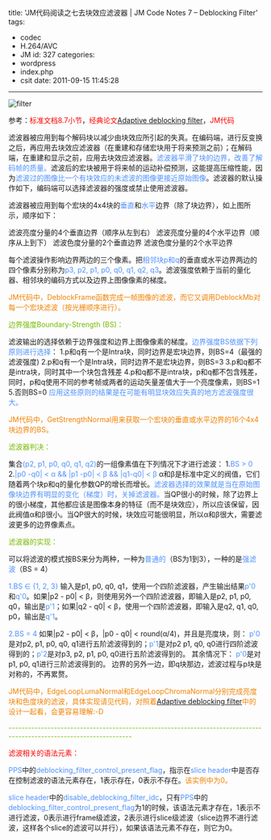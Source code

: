 title: 'JM代码阅读之七去块效应滤波器 | JM Code Notes 7 – Deblocking Filter'
tags:
  - codec
  - H.264/AVC
  - JM
id: 327
categories:
  - wordpress
  - index.php
  - csit
date: 2011-09-15 11:45:28
---

![](http://localhostr.com/file/CJaZIzL/filter.jpg "filter")

参考：<span style="color: #ff0000;">标准文档8.7小节</span>，<span style="color: #ff0000;">经典论文</span>[Adaptive deblocking filter](http://ieeexplore.ieee.org/xpls/abs_all.jsp?arnumber=1218194)，<span style="color: #ff0000;">JM代码</span>

<!--more-->

滤波器被应用到每个解码块以减少由块效应所引起的失真。在编码端，进行反变换之后，再应用去块效应滤波器（在重建和存储宏块用于将来预测之前）；在解码端，在重建和显示之前，应用去块效应滤波器。<span style="color: #4d90fe;">滤波器平滑了块的边界，改善了解码帧的质量。</span>滤波后的宏块被用于将来帧的运动补偿预测，这能提高压缩性能，因为<span style="color: #4d90fe;">滤波过的图像比一个有块效应的未滤波的图像更接近原始图像</span>。滤波器的默认操作如下，编码端可以选择滤波器的强度或禁止使用滤波器。

滤波器被应用到每个宏块的4x4块的<span style="color: #4d90fe;">垂直</span>和<span style="color: #4d90fe;">水平</span>边界（除了块边界），如上图所示，顺序如下：

滤波亮度分量的4个垂直边界（顺序从左到右）
滤波亮度分量的4个水平边界（顺序从上到下）
滤波色度分量的2个垂直边界
滤波色度分量的2个水平边界

每个滤波操作影响边界两边的三个像素。把<span style="color: #4d90fe;">相邻块p和q</span>的垂直或水平边界两边的四个像素分别称为<span style="color: #4d90fe;">p3, p2, p1, p0, q0, q1, q2, q3</span>。滤波强度依赖于当前的量化器、相邻块的编码方式以及边界上图像像素的梯度。

<span style="color: #f18200;">JM代码中，DeblockFrame函数完成一帧图像的滤波，而它又调用DeblockMb对每一个宏块滤波（按光栅顺序进行）。</span>

<span style="color: #76b900;">边界强度Boundary-Strength (BS)：</span>

滤波输出的选择依赖于边界强度和边界上图像像素的梯度。<span style="color: #4d90fe;">边界强度BS依据下列原则进行选择</span>：
1.p和q有一个是Intra块，同时边界是宏块边界，则BS=4（最强的滤波强度)
2.p和q有一个是Intra块，同时边界不是宏块边界，则BS=3
3.p和q都不是intra块，同时其中一个块包含残差
4.p和q都不是intra块，p和q都不包含残差，同时，p和q使用不同的参考帧或两者的运动矢量差值大于一个亮度像素，则BS=1
5.否则BS=0
<span style="color: #4d90fe;">应用这些原则的结果是在可能有明显块效应失真的地方滤波强度很大。</span>

<span style="color: #f18200;">JM代码中，GetStrengthNormal用来获取一个宏块的垂直或水平边界的16个4x4块边界的BS。</span>

<span style="color: #76b900;">滤波器判决：</span>

集合<span style="color: #4d90fe;">(p2, p1, p0, q0, q1, q2)</span>的一组像素值在下列情况下才进行滤波：
1.<span style="color: #4d90fe;">BS &gt; 0</span>
2.<span style="color: #4d90fe;">|p0 -q0| &lt; α &amp;&amp; |p1 -p0| &lt; β &amp;&amp; |q1-q0| &lt; β</span>
α和β是标准中定义的阀值，它们随着两个块p和q的量化参数QP的增长而增长。<span style="color: #4d90fe;">滤波器选择的效果就是当在原始图像块边界有明显的变化（梯度）时，关掉滤波器。</span>当QP很小的时候，除了边界上的很小梯度，其他都应该是图像本身的特征（而不是块效应），所以应该保留，因此阀值α和β很小。当QP很大的时候，块效应可能很明显，所以α和β很大，需要滤波更多的边界像素点。

<span style="color: #76b900;">滤波器的实现：</span>

可以将滤波的模式按BS来分为两种，一种为<span style="color: #4d90fe;">普通的</span>（BS为1到3），一种的是<span style="color: #4d90fe;">强滤波</span>（BS = 4）

<span style="color: #4d90fe;">1.BS ∈ {1, 2, 3}</span>
输入是p1, p0, q0, q1，使用一个四阶滤波器，产生输出结果<span style="color: #4d90fe;">p'0</span>和<span style="color: #4d90fe;">q'0</span>。如果|p2 - p0| &lt; β，则使用另外一个四阶滤波器，即输入是p2, p1, p0, q0，输出是<span style="color: #4d90fe;">p'1</span>；如果|q2 - q0| &lt; β，使用一个四阶滤波器，即输入是q2, q1, q0, p0，输出是<span style="color: #4d90fe;">q'1</span>。

<span style="color: #4d90fe;">2.BS = 4</span>
如果|p2 - p0| &lt; β，|p0 - q0| &lt; round(α/4)，并且是亮度块，则：
<span style="color: #4d90fe;">p'0</span>是对p2, p1, p0, q0, q1进行五阶滤波得到的；<span style="color: #4d90fe;">p'1</span>是对p2 p1, q0, q0进行四阶滤波得到的；<span style="color: #4d90fe;">p'2</span>是对p3, p2, p1, p0, q0进行五阶滤波得到的。
其余情况下：
<span style="color: #4d90fe;">p'0</span>是对p1, p0, q1进行三阶滤波得到的。
边界的另外一边，即q块那边，滤波过程与p块是对称的，不再累赘。

<span style="color: #f18200;">JM代码中，EdgeLoopLumaNormal和EdgeLoopChromaNormal分别完成亮度块和色度块的滤波，具体实现请见代码，对照着[Adaptive deblocking filter](http://ieeexplore.ieee.org/xpls/abs_all.jsp?arnumber=1218194)中的设计一起看，会更容易理解:-D</span>

<span style="color: #76b900;">--------------------------------------------------------------------------------------------------------------------</span>

<span style="color: #ff0000;">滤波相关的语法元素：</span>

<span style="color: #4d90fe;">PPS</span>中的<span style="color: #4d90fe;">deblocking_filter_control_present_flag</span>，指示在<span style="color: #4d90fe;">slice header</span>中是否存在控制滤波的语法元素存在，1表示存在，0表示不存在。<span style="color: #f18200;">该实例中为0。</span>

<span style="color: #4d90fe;">slice header</span>中的<span style="color: #4d90fe;">disable_deblocking_filter_idc</span>，只有<span style="color: #4d90fe;">PPS</span>中的<span style="color: #4d90fe;">deblocking_filter_control_present_flag</span>为1的时候，该语法元素才存在，1表示不进行滤波，0表示进行frame级滤波，2表示进行slice级滤波（slice边界不进行滤波，这样各个slice的滤波可以并行），如果该语法元素不存在，则它为0。
